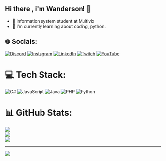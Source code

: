 ## Hi there , i'm Wanderson! 👋

- 🧠 information system student at Multivix<br/>
- 🌱 I’m currently learning about coding, python.<br/>


## 🌐 Socials:
[![Discord](https://img.shields.io/badge/Discord-%237289DA.svg?logo=discord&logoColor=white)](https://discord.gg/https://discord.gg/TfJQTF3s2s) [![Instagram](https://img.shields.io/badge/Instagram-%23E4405F.svg?logo=Instagram&logoColor=white)](https://www.instagram.com/wanderson_s.xavier/) [![LinkedIn](https://img.shields.io/badge/LinkedIn-%230077B5.svg?logo=linkedin&logoColor=white)](https://www.linkedin.com/in/wandersonxavier-dev/) [![Twitch](https://img.shields.io/badge/Twitch-%239146FF.svg?logo=Twitch&logoColor=white)](https://www.twitch.tv/blackbeardwsx) [![YouTube](https://img.shields.io/badge/YouTube-%23FF0000.svg?logo=YouTube&logoColor=white)](https://www.youtube.com/@blackbeardwsx8276) 

# 💻 Tech Stack:
![C#](https://img.shields.io/badge/c%23-%23239120.svg?style=plastic&logo=csharp&logoColor=white) ![JavaScript](https://img.shields.io/badge/javascript-%23323330.svg?style=plastic&logo=javascript&logoColor=%23F7DF1E) ![Java](https://img.shields.io/badge/java-%23ED8B00.svg?style=plastic&logo=openjdk&logoColor=white) ![PHP](https://img.shields.io/badge/php-%23777BB4.svg?style=plastic&logo=php&logoColor=white) ![Python](https://img.shields.io/badge/python-3670A0?style=plastic&logo=python&logoColor=ffdd54)
# 📊 GitHub Stats:
![](https://github-readme-stats.vercel.app/api?username=Blackbeardwsx&theme=merko&hide_border=false&include_all_commits=false&count_private=false)<br/>
![](https://nirzak-streak-stats.vercel.app/?user=Blackbeardwsx&theme=merko&hide_border=false)<br/>
![](https://github-readme-stats.vercel.app/api/top-langs/?username=Blackbeardwsx&theme=merko&hide_border=false&include_all_commits=false&count_private=false&layout=compact)

---
[![](https://visitcount.itsvg.in/api?id=Blackbeardwsx&icon=0&color=11)](https://visitcount.itsvg.in)

<!-- Proudly created with GPRM ( https://gprm.itsvg.in ) -->
